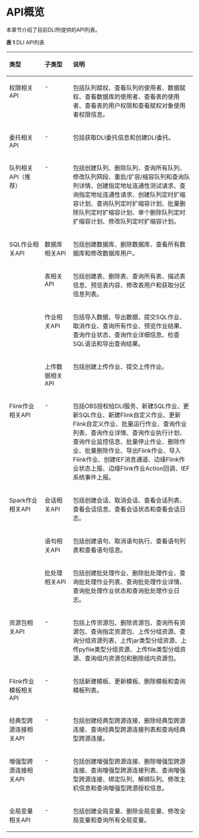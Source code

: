 # API概览<a name="dli_02_0181"></a>

本章节介绍了目前DLI所提供的API列表。

**表 1**  DLI API列表

<a name="table124291373019"></a>
<table><thead align="left"><tr id="row1357718371307"><th class="cellrowborder" valign="top" width="18.98%" id="mcps1.2.4.1.1"><p id="p1557712371803"><a name="p1557712371803"></a><a name="p1557712371803"></a>类型</p>
</th>
<th class="cellrowborder" valign="top" width="15.22%" id="mcps1.2.4.1.2"><p id="p557783719014"><a name="p557783719014"></a><a name="p557783719014"></a>子类型</p>
</th>
<th class="cellrowborder" valign="top" width="65.8%" id="mcps1.2.4.1.3"><p id="p135771037406"><a name="p135771037406"></a><a name="p135771037406"></a>说明</p>
</th>
</tr>
</thead>
<tbody><tr id="row458164335714"><td class="cellrowborder" valign="top" width="18.98%" headers="mcps1.2.4.1.1 "><p id="p536002145819"><a name="p536002145819"></a><a name="p536002145819"></a>权限相关API</p>
</td>
<td class="cellrowborder" valign="top" width="15.22%" headers="mcps1.2.4.1.2 "><p id="p658212431575"><a name="p658212431575"></a><a name="p658212431575"></a>-</p>
</td>
<td class="cellrowborder" valign="top" width="65.8%" headers="mcps1.2.4.1.3 "><p id="p2582943205716"><a name="p2582943205716"></a><a name="p2582943205716"></a>包括队列赋权、查看队列的使用者、数据赋权、查看数据库的使用者、查看表的使用者、查看表的用户权限和查看赋权对象使用者权限信息。</p>
</td>
</tr>
<tr id="row17108152642017"><td class="cellrowborder" valign="top" width="18.98%" headers="mcps1.2.4.1.1 "><p id="p111052616209"><a name="p111052616209"></a><a name="p111052616209"></a>委托相关API</p>
</td>
<td class="cellrowborder" valign="top" width="15.22%" headers="mcps1.2.4.1.2 "><p id="p91103263207"><a name="p91103263207"></a><a name="p91103263207"></a>-</p>
</td>
<td class="cellrowborder" valign="top" width="65.8%" headers="mcps1.2.4.1.3 "><p id="p7110126112019"><a name="p7110126112019"></a><a name="p7110126112019"></a>包括获取DLI委托信息和创建DLI委托。</p>
</td>
</tr>
<tr id="row62118542816"><td class="cellrowborder" valign="top" width="18.98%" headers="mcps1.2.4.1.1 "><p id="p32216549813"><a name="p32216549813"></a><a name="p32216549813"></a>队列相关API（推荐）</p>
</td>
<td class="cellrowborder" valign="top" width="15.22%" headers="mcps1.2.4.1.2 "><p id="p7221354586"><a name="p7221354586"></a><a name="p7221354586"></a>-</p>
</td>
<td class="cellrowborder" valign="top" width="65.8%" headers="mcps1.2.4.1.3 "><p id="p14221154483"><a name="p14221154483"></a><a name="p14221154483"></a>包括创建队列、删除队列、查询所有队列、修改队列网段、重启/扩容/缩容队列和查询队列详情、创建指定地址连通性测试请求、查询指定地址连通性请求、创建队列定时扩缩容计划、查询队列定时扩缩容计划、批量删除队列定时扩缩容计划、单个删除队列定时扩缩容计划、修改队列定时扩缩容计划。</p>
</td>
</tr>
<tr id="row95789371020"><td class="cellrowborder" rowspan="4" valign="top" width="18.98%" headers="mcps1.2.4.1.1 "><p id="p17848115812101"><a name="p17848115812101"></a><a name="p17848115812101"></a>SQL作业相关API</p>
<p id="p1636313681113"><a name="p1636313681113"></a><a name="p1636313681113"></a></p>
</td>
<td class="cellrowborder" valign="top" width="15.22%" headers="mcps1.2.4.1.2 "><p id="p145785371104"><a name="p145785371104"></a><a name="p145785371104"></a>数据库相关API</p>
</td>
<td class="cellrowborder" valign="top" width="65.8%" headers="mcps1.2.4.1.3 "><p id="p345317441251"><a name="p345317441251"></a><a name="p345317441251"></a>包括创建数据库、删除数据库、查看所有数据库和修改数据库用户。</p>
</td>
</tr>
<tr id="row18137571175"><td class="cellrowborder" valign="top" headers="mcps1.2.4.1.1 "><p id="p1513810718710"><a name="p1513810718710"></a><a name="p1513810718710"></a>表相关API</p>
</td>
<td class="cellrowborder" valign="top" headers="mcps1.2.4.1.2 "><p id="p513837677"><a name="p513837677"></a><a name="p513837677"></a>包括创建表、删除表、查询所有表、描述表信息、预览表内容、修改表用户和获取分区信息列表。</p>
</td>
</tr>
<tr id="row11996916275"><td class="cellrowborder" valign="top" headers="mcps1.2.4.1.1 "><p id="p99961416375"><a name="p99961416375"></a><a name="p99961416375"></a>作业相关API</p>
</td>
<td class="cellrowborder" valign="top" headers="mcps1.2.4.1.2 "><p id="p169961916475"><a name="p169961916475"></a><a name="p169961916475"></a>包括导入数据、导出数据、提交SQL作业、取消作业、查询所有作业、预览作业结果、查询作业状态、查询作业详细信息、检查SQL语法和导出查询结果。</p>
</td>
</tr>
<tr id="row123631363115"><td class="cellrowborder" valign="top" headers="mcps1.2.4.1.1 "><p id="p14363123614119"><a name="p14363123614119"></a><a name="p14363123614119"></a>上传数据相关API</p>
</td>
<td class="cellrowborder" valign="top" headers="mcps1.2.4.1.2 "><p id="p183631236161111"><a name="p183631236161111"></a><a name="p183631236161111"></a>包括创建上传作业、提交上传作业。</p>
</td>
</tr>
<tr id="row181621174496"><td class="cellrowborder" valign="top" width="18.98%" headers="mcps1.2.4.1.1 "><p id="p4320142815498"><a name="p4320142815498"></a><a name="p4320142815498"></a>Flink作业相关API</p>
</td>
<td class="cellrowborder" valign="top" width="15.22%" headers="mcps1.2.4.1.2 "><p id="p173201528144919"><a name="p173201528144919"></a><a name="p173201528144919"></a>-</p>
</td>
<td class="cellrowborder" valign="top" width="65.8%" headers="mcps1.2.4.1.3 "><p id="p1320202812495"><a name="p1320202812495"></a><a name="p1320202812495"></a>包括OBS授权给DLI服务、新建SQL作业、更新SQL作业、新建Flink自定义作业、更新Flink自定义作业、批量运行作业、查询作业列表、查询作业详情、查询作业执行计划、查询作业监控信息、批量停止作业、删除作业、批量删除作业、导出Flink作业、导入Flink作业、创建IEF消息通道、边缘Flink作业状态上报、边缘Flink作业Action回调、IEF系统事件上报。</p>
</td>
</tr>
<tr id="row18579133720020"><td class="cellrowborder" rowspan="3" valign="top" width="18.98%" headers="mcps1.2.4.1.1 "><p id="p65781737203"><a name="p65781737203"></a><a name="p65781737203"></a>Spark作业相关API</p>
</td>
<td class="cellrowborder" valign="top" width="15.22%" headers="mcps1.2.4.1.2 "><p id="p1857963715013"><a name="p1857963715013"></a><a name="p1857963715013"></a>会话相关API</p>
</td>
<td class="cellrowborder" valign="top" width="65.8%" headers="mcps1.2.4.1.3 "><p id="p1457920371609"><a name="p1457920371609"></a><a name="p1457920371609"></a>包括创建会话、取消会话、查看会话列表、查看会话信息、查看会话状态和查看会话日志。</p>
</td>
</tr>
<tr id="row6579103713011"><td class="cellrowborder" valign="top" headers="mcps1.2.4.1.1 "><p id="p12579133718018"><a name="p12579133718018"></a><a name="p12579133718018"></a>语句相关API</p>
</td>
<td class="cellrowborder" valign="top" headers="mcps1.2.4.1.2 "><p id="p145793372001"><a name="p145793372001"></a><a name="p145793372001"></a>包括创建语句、取消语句执行、查看语句列表和查看语句信息。</p>
</td>
</tr>
<tr id="row4579637907"><td class="cellrowborder" valign="top" headers="mcps1.2.4.1.1 "><p id="p175791837609"><a name="p175791837609"></a><a name="p175791837609"></a>批处理相关API</p>
</td>
<td class="cellrowborder" valign="top" headers="mcps1.2.4.1.2 "><p id="p1579193711010"><a name="p1579193711010"></a><a name="p1579193711010"></a>包括创建批处理作业、删除批处理作业、查询批处理作业列表、查询批处理作业详情、查询批处理作业状态和查询批处理作业日志。</p>
</td>
</tr>
<tr id="row8261122810619"><td class="cellrowborder" valign="top" width="18.98%" headers="mcps1.2.4.1.1 "><p id="p19261928866"><a name="p19261928866"></a><a name="p19261928866"></a>资源包相关API</p>
</td>
<td class="cellrowborder" valign="top" width="15.22%" headers="mcps1.2.4.1.2 "><p id="p571513551617"><a name="p571513551617"></a><a name="p571513551617"></a>-</p>
</td>
<td class="cellrowborder" valign="top" width="65.8%" headers="mcps1.2.4.1.3 "><p id="p1667618248152"><a name="p1667618248152"></a><a name="p1667618248152"></a>包括上传资源包、删除资源包、查询所有资源包、查询指定资源包、上传分组资源、查询分组资源列表、上传jar类型分组资源、上传pyfile类型分组资源、上传file类型分组资源、查询组内资源包和删除组内资源包。</p>
</td>
</tr>
<tr id="row1357176226"><td class="cellrowborder" valign="top" width="18.98%" headers="mcps1.2.4.1.1 "><p id="p14751141514214"><a name="p14751141514214"></a><a name="p14751141514214"></a>Flink作业模板相关API</p>
</td>
<td class="cellrowborder" valign="top" width="15.22%" headers="mcps1.2.4.1.2 "><p id="p275119159214"><a name="p275119159214"></a><a name="p275119159214"></a>-</p>
</td>
<td class="cellrowborder" valign="top" width="65.8%" headers="mcps1.2.4.1.3 "><p id="p7751141520214"><a name="p7751141520214"></a><a name="p7751141520214"></a>包括新建模板、更新模板、删除模板和查询模板列表。</p>
</td>
</tr>
<tr id="row1430308191911"><td class="cellrowborder" valign="top" width="18.98%" headers="mcps1.2.4.1.1 "><p id="p63034831919"><a name="p63034831919"></a><a name="p63034831919"></a>经典型跨源连接相关API</p>
</td>
<td class="cellrowborder" valign="top" width="15.22%" headers="mcps1.2.4.1.2 "><p id="p030311811911"><a name="p030311811911"></a><a name="p030311811911"></a>-</p>
</td>
<td class="cellrowborder" valign="top" width="65.8%" headers="mcps1.2.4.1.3 "><p id="p1730411851919"><a name="p1730411851919"></a><a name="p1730411851919"></a>包括创建经典型跨源连接、删除经典型跨源连接、查询经典型跨源连接列表和查询经典型跨源连接。</p>
</td>
</tr>
<tr id="row92719553245"><td class="cellrowborder" valign="top" width="18.98%" headers="mcps1.2.4.1.1 "><p id="p7271175592420"><a name="p7271175592420"></a><a name="p7271175592420"></a>增强型跨源连接相关API</p>
</td>
<td class="cellrowborder" valign="top" width="15.22%" headers="mcps1.2.4.1.2 "><p id="p12271655132410"><a name="p12271655132410"></a><a name="p12271655132410"></a>-</p>
</td>
<td class="cellrowborder" valign="top" width="65.8%" headers="mcps1.2.4.1.3 "><p id="p13271555162413"><a name="p13271555162413"></a><a name="p13271555162413"></a>包括创建增强型跨源连接、删除增强型跨源连接、查询增强型跨源连接列表、查询增强型跨源连接、绑定队列、解绑队列、修改主机信息和查询增强型跨源授权信息。</p>
</td>
</tr>
<tr id="row11857171322"><td class="cellrowborder" valign="top" width="18.98%" headers="mcps1.2.4.1.1 "><p id="p1384851128"><a name="p1384851128"></a><a name="p1384851128"></a>全局变量相关API</p>
</td>
<td class="cellrowborder" valign="top" width="15.22%" headers="mcps1.2.4.1.2 "><p id="p208487110215"><a name="p208487110215"></a><a name="p208487110215"></a>-</p>
</td>
<td class="cellrowborder" valign="top" width="65.8%" headers="mcps1.2.4.1.3 "><p id="p18848918212"><a name="p18848918212"></a><a name="p18848918212"></a>包括创建全局变量、删除全局变量、修改全局变量和查询所有全局变量。</p>
</td>
</tr>
</tbody>
</table>

